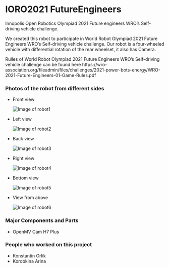 # IORO2021 FutureEngineers
<p>Innopolis Open Robotics Olympiad 2021 Future engineers WRO’s Self-driving vehicle challenge.</p>
<p>We created this robot to participate in World Robot Olympiad 2021 Future Engineers WRO’s Self-driving vehicle challenge.
Our robot is a four-wheeled vehicle with differential rotation of the rear wheelset, it also has Camera.</p>

<p>Rulles of World Robot Olympiad 2021 Future Engineers WRO’s Self-driving vehicle challenge can be found here https://wro-association.org/fileadmin/files/challenges/2021-power-bots-energy/WRO-2021-Future-Engineers-01-Game-Rules.pdf</p>

<h3>Photos of the robot from different sides</h3>
<ul><li>Front view</li>
	
![Image of robot1](https://github.com/Glaurung2000/images/blob/master/1.png)

<li>Left view</li>
	
![Image of robot2](https://github.com/Glaurung2000/images/blob/master/2.png)
	
<li>Back view</li>

![Image of robot3](https://github.com/Glaurung2000/images/blob/master/3.png)

<li>Right view</li>
	
![Image of robot4](https://github.com/Glaurung2000/images/blob/master/4.png)

<li>Bottom view</li>

![Image of robot5](https://github.com/Glaurung2000/images/blob/master/5.png)

<li>View from above</li>
	
![Image of robot6](https://github.com/Glaurung2000/images/blob/master/6.png)

</ul>

<h3>Major Components and Parts</h3>
	<ul><li>OpenMV Cam H7 Plus</li></ul>

<h3>People who worked on this project</h3>
	<ul><li>Konstantin Orlik</li>
	<li>Korobkina Arina</li></ul>
